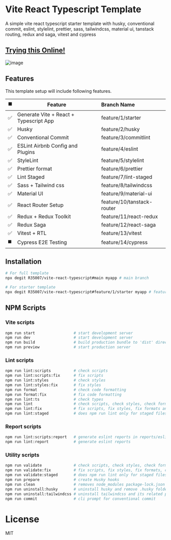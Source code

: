 # Vite React Typescript Template

A simple vite react typescript starter template with husky, conventional commit, eslint, stylelint, prettier, sass, tailwindcss, material ui, tanstack routing, redux and saga, vitest and cypress

## [Trying this Online!](https://codesandbox.io/p/github/R35007/vite-react-typescript/main?file=%2Fsrc%2FApp.tsx)

![image](https://github.com/R35007/vite-react-typescript/assets/23217228/4cb162b2-4c6a-4c5a-a1cc-e9022b049fdd)

## Features

This template setup will include following features.

| ◼️  | Feature                                | Branch Name                |
| --- | -------------------------------------- | :------------------------- |
| ✅  | Generate Vite + React + Typescript App | feature/1/starter          |
| ✅  | Husky                                  | feature/2/husky            |
| ✅  | Conventional Commit                    | feature/3/commitlint       |
| ✅  | ESLint Airbnb Config and Plugins       | feature/4/eslint           |
| ✅  | StyleLint                              | feature/5/stylelint        |
| ✅  | Prettier format                        | feature/6/prettier         |
| ✅  | Lint Staged                            | feature/7/lint-staged      |
| ✅  | Sass + Tailwind css                    | feature/8/tailwindcss      |
| ✅  | Material UI                            | feature/9/material-ui      |
| ✅  | React Router Setup                     | feature/10/tanstack-router |
| ✅  | Redux + Redux Toolkit                  | feature/11/react-redux     |
| ✅  | Redux Saga                             | feature/12/react-saga      |
| ✅  | Vitest + RTL                           | feature/13/vitest          |
| ◼️  | Cypress E2E Testing                    | feature/14/cypress         |

## Installation

```bash
# For full template
npx degit R35007/vite-react-typescript#main myapp # main branch

# For starter template
npx degit R35007/vite-react-typescript#feature/1/starter myapp # feature/1/starter branch
```

## NPM Scripts

### Vite scripts

```bash
npm run start                 # start development server
npm run dev                   # start development server
npm run build                 # build production bundle to 'dist' directly
npm run preview               # start production server
```

### Lint scripts

```bash
npm run lint:scripts          # check scripts
npm run lint:scripts:fix      # fix scripts
npm run lint:styles           # check styles
npm run lint:styles:fix       # fix styles
npm run format                # check code formatting
npm run format:fix            # fix code formatting
npm run lint:ts               # check types
npm run lint                  # check scripts, check styles, check formats and check types
npm run lint:fix              # fix scripts, fix styles, fix formats and check types
npm run lint:staged           # does npm run lint only for staged files
```

### Report scripts

```bash
npm run lint:scripts:report   # generate eslint reports in reports/eslint.html
npm run lint:report           # generate eslint reports
```

### Utility scripts

```bash
npm run validate              # check scripts, check styles, check formats, check types and builds the project
npm run validate:fix          # fix scripts, fix styles, fix formats, check types and builds the project
npm run validate:staged       # does npm run lint only for staged files and builds the project
npm run prepare               # create Husky hooks
npm run clean                 # removes node_modules package-lock.json .husky dist reports
npm run uninstall:husky       # uninstall husky and remove .husky folder
npm run uninstall:tailwindcss # uninstall tailwindcss and its related plugins
npm run commit                # cli prompt for conventional commit
```

# License

MIT
